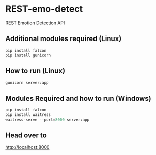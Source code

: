 # REST-emo-detect
REST Emotion Detection API

## Additional modules required (Linux)
```python
pip install falcon
pip install gunicorn
```
## How to run (Linux)
```python
gunicorn server:app
```
## Modules Required and how to run (Windows)
```python
pip install falcon
pip install waitress
waitress-serve --port=8000 server:app
```

## Head over to
<http://localhost:8000>
